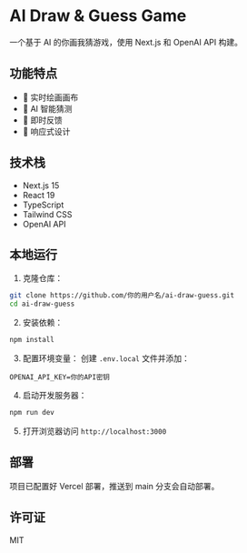 # AI Draw & Guess Game

一个基于 AI 的你画我猜游戏，使用 Next.js 和 OpenAI API 构建。

## 功能特点

- 🎨 实时绘画画布
- 🤖 AI 智能猜测
- 🎯 即时反馈
- 📱 响应式设计

## 技术栈

- Next.js 15
- React 19
- TypeScript
- Tailwind CSS
- OpenAI API

## 本地运行

1. 克隆仓库：
```bash
git clone https://github.com/你的用户名/ai-draw-guess.git
cd ai-draw-guess
```

2. 安装依赖：
```bash
npm install
```

3. 配置环境变量：
创建 `.env.local` 文件并添加：
```
OPENAI_API_KEY=你的API密钥
```

4. 启动开发服务器：
```bash
npm run dev
```

5. 打开浏览器访问 `http://localhost:3000`

## 部署

项目已配置好 Vercel 部署，推送到 main 分支会自动部署。

## 许可证

MIT